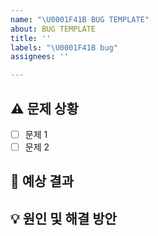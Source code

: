 ```yaml
---
name: "\U0001F41B BUG TEMPLATE"
about: BUG TEMPLATE
title: ''
labels: "\U0001F41B bug"
assignees: ''

---
```


## ⚠️ 문제 상황
- [ ] 문제 1
- [ ] 문제 2

## 🔎 예상 결과
<!-- 예상했던 정상적인 결과가 어떤 것이었는지 설명해 주세요 -->

## 💡 원인 및 해결 방안
<!-- 문제 원인과 해결 방안, 참고 자료 등을 첨부해 주세요 -->
